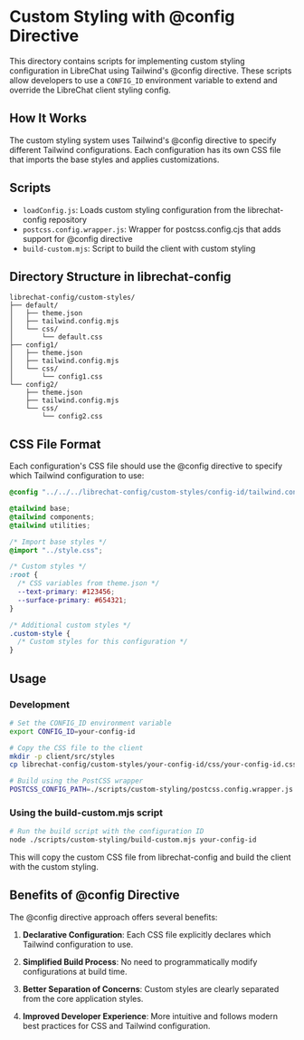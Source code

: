 # Custom Styling with @config Directive

This directory contains scripts for implementing custom styling configuration in LibreChat using Tailwind's @config directive. These scripts allow developers to use a `CONFIG_ID` environment variable to extend and override the LibreChat client styling config.

## How It Works

The custom styling system uses Tailwind's @config directive to specify different Tailwind configurations. Each configuration has its own CSS file that imports the base styles and applies customizations.

## Scripts

- `loadConfig.js`: Loads custom styling configuration from the librechat-config repository
- `postcss.config.wrapper.js`: Wrapper for postcss.config.cjs that adds support for @config directive
- `build-custom.mjs`: Script to build the client with custom styling

## Directory Structure in librechat-config

```
librechat-config/custom-styles/
├── default/
│   ├── theme.json
│   ├── tailwind.config.mjs
│   └── css/
│       └── default.css
├── config1/
│   ├── theme.json
│   ├── tailwind.config.mjs
│   └── css/
│       └── config1.css
└── config2/
    ├── theme.json
    ├── tailwind.config.mjs
    └── css/
        └── config2.css
```

## CSS File Format

Each configuration's CSS file should use the @config directive to specify which Tailwind configuration to use:

```css
@config "../../../librechat-config/custom-styles/config-id/tailwind.config.mjs";

@tailwind base;
@tailwind components;
@tailwind utilities;

/* Import base styles */
@import "../style.css";

/* Custom styles */
:root {
  /* CSS variables from theme.json */
  --text-primary: #123456;
  --surface-primary: #654321;
}

/* Additional custom styles */
.custom-style {
  /* Custom styles for this configuration */
}
```

## Usage

### Development

```bash
# Set the CONFIG_ID environment variable
export CONFIG_ID=your-config-id

# Copy the CSS file to the client
mkdir -p client/src/styles
cp librechat-config/custom-styles/your-config-id/css/your-config-id.css client/src/styles/custom.css

# Build using the PostCSS wrapper
POSTCSS_CONFIG_PATH=./scripts/custom-styling/postcss.config.wrapper.js npm run build
```

### Using the build-custom.mjs script

```bash
# Run the build script with the configuration ID
node ./scripts/custom-styling/build-custom.mjs your-config-id
```

This will copy the custom CSS file from librechat-config and build the client with the custom styling.

## Benefits of @config Directive

The @config directive approach offers several benefits:

1. **Declarative Configuration**: Each CSS file explicitly declares which Tailwind configuration to use.

2. **Simplified Build Process**: No need to programmatically modify configurations at build time.

3. **Better Separation of Concerns**: Custom styles are clearly separated from the core application styles.

4. **Improved Developer Experience**: More intuitive and follows modern best practices for CSS and Tailwind configuration.
